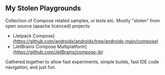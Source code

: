 ## My Stolen Playgrounds ##

Collection of Compose related samples, ui tests etc.
Mostly "stolen" from open source (apache licenced) projects:
* [Jetpack Compose] (https://github.com/androidx/androidx/tree/androidx-main/compose)
* [JetBrains Compose Multiplatform] (https://github.com/JetBrains/compose-jb)

Gathered together to allow fast experiments, simple builds, fast IDE code navigation, and just fun.